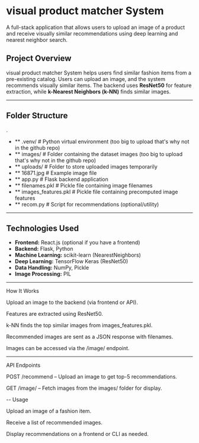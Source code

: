 # visual product matcher System

A full-stack application that allows users to upload an image of a product and receive visually similar recommendations using deep learning and nearest neighbor search.



## **Project Overview**

 visual product matcher System helps users find similar fashion items from a pre-existing catalog. Users can upload an image, and the system recommends visually similar items. The backend uses **ResNet50** for feature extraction, while **k-Nearest Neighbors (k-NN)** finds similar images.

---

## **Folder Structure**

.
- ** .venv/ # Python virtual environment  (too big to upload that's why not in the github repo)
- ** images/ # Folder containing the dataset images  (too big to upload that's why not in the github repo)
- ** uploads/ # Folder to store uploaded images temporarily
- ** 16871.jpg # Example image file
- ** app.py # Flask backend application
- ** filenames.pkl # Pickle file containing image filenames
- ** images_features.pkl # Pickle file containing precomputed image features
- ** recom.py # Script for recommendations (optional/utility)


---

## **Technologies Used**

- **Frontend:** React.js (optional if you have a frontend)  
- **Backend:** Flask, Python  
- **Machine Learning:** scikit-learn (NearestNeighbors)  
- **Deep Learning:** TensorFlow Keras (ResNet50)  
- **Data Handling:** NumPy, Pickle  
- **Image Processing:** PIL  

---
How It Works

Upload an image to the backend (via frontend or API).

Features are extracted using ResNet50.

k-NN finds the top similar images from images_features.pkl.

Recommended images are sent as a JSON response with filenames.

Images can be accessed via the /image/<filename> endpoint.

---

API Endpoints

POST /recommend – Upload an image to get top-5 recommendations.

GET /image/<filename> – Fetch images from the images/ folder for display.

-- Usage

Upload an image of a fashion item.

Receive a list of recommended images.

Display recommendations on a frontend or CLI as needed.
